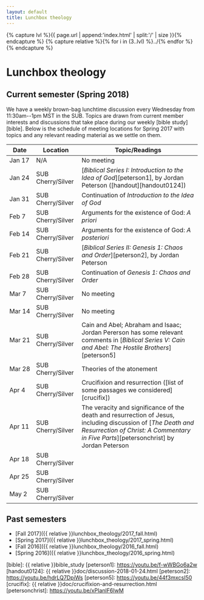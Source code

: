 ```yaml
---
layout: default
title: Lunchbox theology
---
```


{% capture lvl %}{{ page.url | append:'index.html' | split:'/' | size }}{% endcapture %}
{% capture relative %}{% for i in (3..lvl) %}../{% endfor %}{% endcapture %}

Lunchbox theology
=================

Current semester (Spring 2018)
------------------------------

We have a weekly brown-bag lunchtime discussion every Wednesday from
11:30am--1pm MST in the SUB. Topics are drawn from current member interests
and discussions that take place during our weekly [bible study][bible]. Below
is the schedule of meeting locations for Spring 2017 with topics and any
relevant reading material as we settle on them.

| Date        | Location          | Topic/Readings |
| ----------- | ----------------- | -------------- |
| Jan&nbsp;17 | N/A               | No meeting     |
| Jan&nbsp;24 | SUB Cherry/Silver | [*Biblical Series I: Introduction to the Idea of God*][peterson1], by Jordan Peterson ([handout][handout0124]) |
| Jan&nbsp;31 | SUB Cherry/Silver | Continuation of *Introduction to the Idea of God* |
| Feb&nbsp;7  | SUB Cherry/Silver | Arguments for the existence of God: *A priori* |
| Feb&nbsp;14 | SUB Cherry/Silver | Arguments for the existence of God: *A posteriori* |
| Feb&nbsp;21 | SUB Cherry/Silver | [*Biblical Series II: Genesis 1: Chaos and Order*][peterson2], by Jordan Peterson |
| Feb&nbsp;28 | SUB Cherry/Silver | Continuation of *Genesis 1: Chaos and Order* |
| Mar&nbsp;7  | SUB Cherry/Silver | No meeting |
| Mar&nbsp;14 | SUB Cherry/Silver | No meeting |
| Mar&nbsp;21 | SUB Cherry/Silver | Cain and Abel; Abraham and Isaac; Jordan Pererson has some relevant comments in [*Biblical Series V: Cain and Abel: The Hostile Brothers*][peterson5] |
| Mar&nbsp;28 | SUB Cherry/Silver | Theories of the atonement |
| Apr&nbsp;4  | SUB Cherry/Silver | Crucifixion and resurrection ([list of some passages we considered][crucifix]) |
| Apr&nbsp;11 | SUB Cherry/Silver | The veracity and significance of the death and resurrection of Jesus, including discussion of [*The Death and Resurrection of Christ: A Commentary in Five Parts*][petersonchrist] by Jordan Peterson |
| Apr&nbsp;18 | SUB Cherry/Silver | |
| Apr&nbsp;25 | SUB Cherry/Silver | |
| May&nbsp;2  | SUB Cherry/Silver | |

Past semesters
--------------

* [Fall 2017]({{ relative }}lunchbox_theology/2017_fall.html)
* [Spring 2017]({{ relative }}lunchbox_theology/2017_spring.html)
* [Fall 2016]({{ relative }}lunchbox_theology/2016_fall.html)
* [Spring 2016]({{ relative }}lunchbox_theology/2016_spring.html)

[bible]: {{ relative }}bible_study
[peterson1]: https://youtu.be/f-wWBGo6a2w
[handout0124]: {{ relative }}doc/discussion-2018-01-24.html
[peterson2]: https://youtu.be/hdrLQ7DpiWs
[peterson5]: https://youtu.be/44f3mxcsI50
[crucifix]: {{ relative }}doc/crucifixion-and-resurrection.html
[petersonchrist]: https://youtu.be/xPIanlF6IwM
